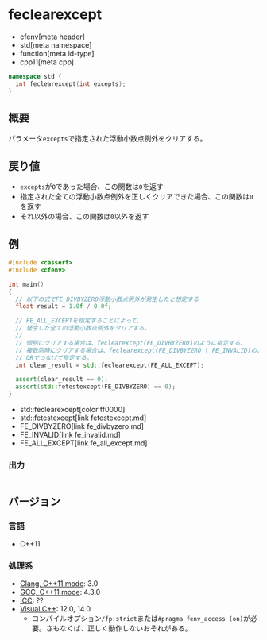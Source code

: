 # feclearexcept
* cfenv[meta header]
* std[meta namespace]
* function[meta id-type]
* cpp11[meta cpp]

```cpp
namespace std {
  int feclearexcept(int excepts);
}
```

## 概要
パラメータ`excepts`で指定された浮動小数点例外をクリアする。


## 戻り値
- `excepts`が`0`であった場合、この関数は`0`を返す
- 指定された全ての浮動小数点例外を正しくクリアできた場合、この関数は`0`を返す
- それ以外の場合、この関数は`0`以外を返す


## 例
```cpp example
#include <cassert>
#include <cfenv>

int main()
{
  // 以下の式でFE_DIVBYZERO浮動小数点例外が発生したと想定する
  float result = 1.0f / 0.0f;

  // FE_ALL_EXCEPTを指定することによって、
  // 発生した全ての浮動小数点例外をクリアする。
  //
  // 個別にクリアする場合は、feclearexcept(FE_DIVBYZERO)のように指定する。
  // 複数同時にクリアする場合は、feclearexcept(FE_DIVBYZERO | FE_INVALID)のように
  // ORでつなげて指定する。
  int clear_result = std::feclearexcept(FE_ALL_EXCEPT);

  assert(clear_result == 0);
  assert(std::fetestexcept(FE_DIVBYZERO) == 0);
}
```
* std::feclearexcept[color ff0000]
* std::fetestexcept[link fetestexcept.md]
* FE_DIVBYZERO[link fe_divbyzero.md]
* FE_INVALID[link fe_invalid.md]
* FE_ALL_EXCEPT[link fe_all_except.md]

### 出力
```
```


## バージョン
### 言語
- C++11

### 処理系
- [Clang, C++11 mode](/implementation.md#clang): 3.0
- [GCC, C++11 mode](/implementation.md#gcc): 4.3.0
- [ICC](/implementation.md#icc): ??
- [Visual C++](/implementation.md#visual_cpp): 12.0, 14.0
	- コンパイルオプション`/fp:strict`または`#pragma fenv_access (on)`が必要。さもなくば、正しく動作しないおそれがある。


